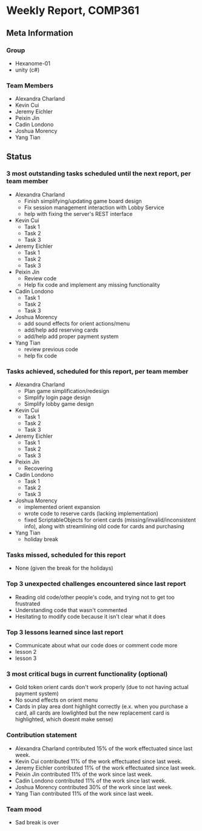 # Weekly Report, COMP361

## Meta Information

### Group

 * Hexanome-01
 * unity (c#)

### Team Members

 * Alexandra Charland
 * Kevin Cui
 * Jeremy Eichler
 * Peixin Jin
 * Cadin Londono
 * Joshua Morency
 * Yang Tian

## Status

### 3 most outstanding tasks scheduled until the next report, per team member

 * Alexandra Charland
   * Finish simplifying/updating game board design
   * Fix session management interaction with Lobby Service
   * help with fixing the server's REST interface
 * Kevin Cui
   * Task 1
   * Task 2
   * Task 3
 * Jeremy Eichler
   * Task 1
   * Task 2
   * Task 3
 * Peixin Jin
   * Review code
   * Help fix code and implement any missing functionality
 * Cadin Londono
   * Task 1
   * Task 2
   * Task 3
 * Joshua Morency
   * add sound effects for orient actions/menu
   * add/help add reserving cards
   * add/help add proper payment system
 * Yang Tian
   * review previous code
   * help fix code

### Tasks achieved, scheduled for this report, per team member

 * Alexandra Charland
   * Plan game simplification/redesign
   * Simplify login page design
   * Simplify lobby game design
 * Kevin Cui
   * Task 1
   * Task 2
   * Task 3
 * Jeremy Eichler
   * Task 1
   * Task 2
   * Task 3
 * Peixin Jin
   * Recovering
 * Cadin Londono
   * Task 1
   * Task 2
   * Task 3
 * Joshua Morency
   * implemented orient expansion
   * wrote code to reserve cards (lacking implementation)
   * fixed ScriptableObjects for orient cards (missing/invalid/inconsistent info), along with streamlining old code for cards and purchasing
 * Yang Tian
   * holiday break

### Tasks missed, scheduled for this report

 * None (given the break for the holidays)

### Top 3 unexpected challenges encountered since last report

 * Reading old code/other people's code, and trying not to get too frustrated
 * Understanding code that wasn't commented
 * Hesitating to modify code because it isn't clear what it does

### Top 3 lessons learned since last report

 * Communicate about what our code does or comment code more
 * lesson 2
 * lesson 3

### 3 most critical bugs in current functionality (optional)

 * Gold token orient cards don't work properly (due to not having actual payment system)
 * No sound effects on orient menu
 * Cards in play area dont highlight correctly (e.x. when you purchase a card, all cards are lowlighted but the new replacement card is highlighted, which doesnt make sense)

### Contribution statement

 * Alexandra Charland contributed 15% of the work effectuated since last week.
 * Kevin Cui contributed 11% of the work effectuated since last week.
 * Jeremy Eichler contributed 11% of the work effectuated since last week.
 * Peixin Jin contributed 11% of the work since last week.
 * Cadin Londono contributed 11% of the work since last week.
 * Joshua Morency contributed 30% of the work since last week.
 * Yang Tian contributed 11% of the work since last week.

### Team mood

 * Sad break is over
